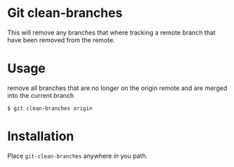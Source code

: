 # Git clean-branches

This will remove any branches that where tracking a remote branch that have been removed from the remote.

# Usage
remove all branches that are no longer on the origin remote and are merged into the current branch
```
$ git clean-branches origin
```
# Installation

Place `git-clean-branches` anywhere in you path.
